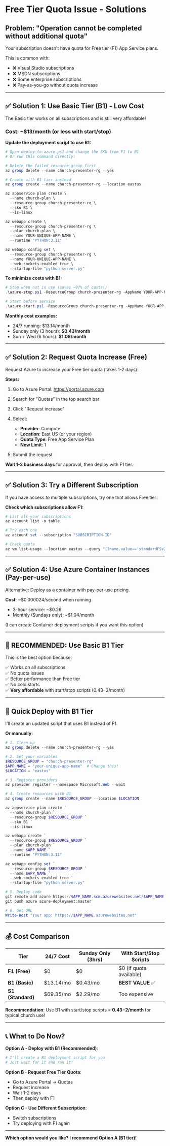 # Free Tier Quota Issue - Solutions

## Problem: "Operation cannot be completed without additional quota"

Your subscription doesn't have quota for Free tier (F1) App Service plans.

This is common with:
- ❌ Visual Studio subscriptions
- ❌ MSDN subscriptions
- ❌ Some enterprise subscriptions
- ❌ Pay-as-you-go without quota increase

---

## ✅ Solution 1: Use Basic Tier (B1) - Low Cost

The Basic tier works on all subscriptions and is still very affordable!

### Cost: ~$13/month (or less with start/stop)

**Update the deployment script to use B1:**

```powershell
# Open deploy-to-azure.ps1 and change the SKU from F1 to B1
# Or run this command directly:

# Delete the failed resource group first
az group delete --name church-presenter-rg --yes

# Create with B1 tier instead
az group create --name church-presenter-rg --location eastus

az appservice plan create \
  --name church-plan \
  --resource-group church-presenter-rg \
  --sku B1 \
  --is-linux

az webapp create \
  --resource-group church-presenter-rg \
  --plan church-plan \
  --name YOUR-UNIQUE-APP-NAME \
  --runtime "PYTHON:3.11"

az webapp config set \
  --resource-group church-presenter-rg \
  --name YOUR-UNIQUE-APP-NAME \
  --web-sockets-enabled true \
  --startup-file "python server.py"
```

**To minimize costs with B1:**
```powershell
# Stop when not in use (saves ~97% of costs!)
.\azure-stop.ps1 -ResourceGroup church-presenter-rg -AppName YOUR-APP-NAME

# Start before service
.\azure-start.ps1 -ResourceGroup church-presenter-rg -AppName YOUR-APP-NAME
```

**Monthly cost examples:**
- 24/7 running: $13.14/month
- Sunday only (3 hours): **$0.43/month**
- Sun + Wed (6 hours): **$1.08/month**

---

## ✅ Solution 2: Request Quota Increase (Free)

Request Azure to increase your Free tier quota (takes 1-2 days):

**Steps:**

1. Go to Azure Portal: https://portal.azure.com
2. Search for "Quotas" in the top search bar
3. Click "Request increase"
4. Select:
   - **Provider**: Compute
   - **Location**: East US (or your region)
   - **Quota Type**: Free App Service Plan
   - **New Limit**: 1

5. Submit the request

**Wait 1-2 business days** for approval, then deploy with F1 tier.

---

## ✅ Solution 3: Try a Different Subscription

If you have access to multiple subscriptions, try one that allows Free tier:

**Check which subscriptions allow F1:**

```powershell
# List all your subscriptions
az account list -o table

# Try each one
az account set --subscription "SUBSCRIPTION-ID"

# Check quota
az vm list-usage --location eastus --query "[?name.value=='standardFSv2Family'].{Name:name.value, Current:currentValue, Limit:limit}" -o table
```

---

## ✅ Solution 4: Use Azure Container Instances (Pay-per-use)

Alternative: Deploy as a container with pay-per-use pricing.

**Cost**: ~$0.000024/second when running
- 3-hour service: ~$0.26
- Monthly (Sundays only): ~$1.04/month

(I can create Container deployment scripts if you want this option)

---

## 🎯 **RECOMMENDED: Use Basic B1 Tier**

This is the best option because:

✅ Works on all subscriptions  
✅ No quota issues  
✅ Better performance than Free tier  
✅ No cold starts  
✅ **Very affordable** with start/stop scripts ($0.43-$2/month)  

---

## 🚀 Quick Deploy with B1 Tier

I'll create an updated script that uses B1 instead of F1.

**Or manually:**

```powershell
# 1. Clean up
az group delete --name church-presenter-rg --yes

# 2. Set your variables
$RESOURCE_GROUP = "church-presenter-rg"
$APP_NAME = "your-unique-app-name"  # Change this!
$LOCATION = "eastus"

# 3. Register providers
az provider register --namespace Microsoft.Web --wait

# 4. Create resources with B1
az group create --name $RESOURCE_GROUP --location $LOCATION

az appservice plan create `
  --name church-plan `
  --resource-group $RESOURCE_GROUP `
  --sku B1 `
  --is-linux

az webapp create `
  --resource-group $RESOURCE_GROUP `
  --plan church-plan `
  --name $APP_NAME `
  --runtime "PYTHON:3.11"

az webapp config set `
  --resource-group $RESOURCE_GROUP `
  --name $APP_NAME `
  --web-sockets-enabled true `
  --startup-file "python server.py"

# 5. Deploy code
git remote add azure https://$APP_NAME.scm.azurewebsites.net/$APP_NAME.git
git push azure azure-deployment:master

# 6. Get URL
Write-Host "Your app: https://$APP_NAME.azurewebsites.net"
```

---

## 💰 Cost Comparison

| Tier | 24/7 Cost | Sunday Only (3hrs) | With Start/Stop Scripts |
|------|-----------|-------------------|------------------------|
| **F1 (Free)** | $0 | $0 | $0 (if quota available) |
| **B1 (Basic)** | $13.14/mo | $0.43/mo | **BEST VALUE** ✅ |
| **S1 (Standard)** | $69.35/mo | $2.29/mo | Too expensive |

**Recommendation**: Use B1 with start/stop scripts = **$0.43-$2/month** for typical church use!

---

## 📞 What to Do Now?

**Option A - Deploy with B1 (Recommended)**:
```powershell
# I'll create a B1 deployment script for you
# Just wait for it and run it!
```

**Option B - Request Free Tier Quota**:
- Go to Azure Portal → Quotas
- Request increase
- Wait 1-2 days
- Then deploy with F1

**Option C - Use Different Subscription**:
- Switch subscriptions
- Try deploying with F1 again

---

**Which option would you like? I recommend Option A (B1 tier)!**
